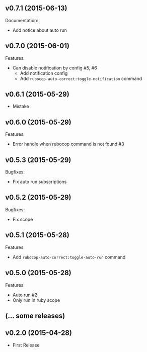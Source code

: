 ## v0.7.1 (2015-06-13)

Documentation:

- Add notice about auto run

## v0.7.0 (2015-06-01)

Features:

- Can disable notification by config #5, #6
  - Add notification config
  - Add `rubocop-auto-correct:toggle-notification` command

## v0.6.1 (2015-05-29)

- Mistake

## v0.6.0 (2015-05-29)

Features:

- Error handle when rubocop command is not found #3

## v0.5.3 (2015-05-29)

Bugfixes:

- Fix auto run subscriptions

## v0.5.2 (2015-05-29)

Bugfixes:

- Fix scope

## v0.5.1 (2015-05-28)

Features:

- Add `rubocop-auto-correct:toggle-auto-run` command

## v0.5.0 (2015-05-28)

Features:

- Auto run #2
- Only run in ruby scope

## (... some releases)

## v0.2.0 (2015-04-28)

- First Release
